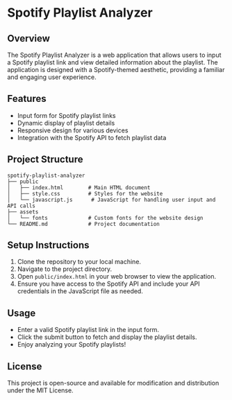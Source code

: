 # Spotify Playlist Analyzer

## Overview
The Spotify Playlist Analyzer is a web application that allows users to input a Spotify playlist link and view detailed information about the playlist. The application is designed with a Spotify-themed aesthetic, providing a familiar and engaging user experience.

## Features
- Input form for Spotify playlist links
- Dynamic display of playlist details
- Responsive design for various devices
- Integration with the Spotify API to fetch playlist data

## Project Structure
```
spotify-playlist-analyzer
├── public
│   ├── index.html        # Main HTML document
│   ├── style.css         # Styles for the website
│   └── javascript.js      # JavaScript for handling user input and API calls
├── assets
│   └── fonts             # Custom fonts for the website design
└── README.md             # Project documentation
```

## Setup Instructions
1. Clone the repository to your local machine.
2. Navigate to the project directory.
3. Open `public/index.html` in your web browser to view the application.
4. Ensure you have access to the Spotify API and include your API credentials in the JavaScript file as needed.

## Usage
- Enter a valid Spotify playlist link in the input form.
- Click the submit button to fetch and display the playlist details.
- Enjoy analyzing your Spotify playlists!

## License
This project is open-source and available for modification and distribution under the MIT License.